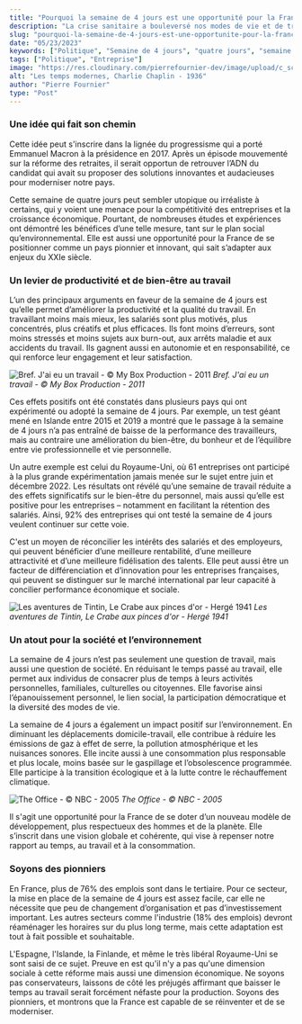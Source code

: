 ```yaml
---
title: "Pourquoi la semaine de 4 jours est une opportunité pour la France"
description: "La crise sanitaire a bouleversé nos modes de vie et de travail. Elle nous a aussi montré que nous pouvons nous adapter à des situations inédites et repenser nos priorités. Parmi les pistes de réflexion qui ont émergé, celle de la semaine de quatre jours a suscité un intérêt croissant, tant chez les salariés que chez les employeurs."
slug: "pourquoi-la-semaine-de-4-jours-est-une-opportunite-pour-la-france"
date: "05/23/2023"
keywords: ["Politique", "Semaine de 4 jours", "quatre jours", "semaine de quatre jours", "Social", "Réforme Social", "France"]
tags: ["Politique", "Entreprise"]
image: "https://res.cloudinary.com/pierrefournier-dev/image/upload/c_scale,h_526,q_auto:best/v1684939540/blog/charlie-chaplin-dans-les-temps-modernes_cchxt7.webp"
alt: "Les temps modernes, Charlie Chaplin - 1936"
author: "Pierre Fournier"
type: "Post"
---
```


### Une idée qui fait son chemin

Cette idée peut s'inscrire dans la lignée du progressisme qui a porté Emmanuel Macron à la présidence en 2017. Après un épisode mouvementé sur la réforme des retraites, il serait opportun de retrouver l’ADN du candidat qui avait su proposer des solutions innovantes et audacieuses pour moderniser notre pays.

Cette semaine de quatre jours peut sembler utopique ou irréaliste à certains, qui y voient une menace pour la compétitivité des entreprises et la croissance économique. Pourtant, de nombreuses études et expériences ont démontré les bénéfices d’une telle mesure, tant sur le plan social qu’environnemental. Elle est aussi une opportunité pour la France de se positionner comme un pays pionnier et innovant, qui sait s’adapter aux enjeux du XXIe siècle.

### Un levier de productivité et de bien-être au travail

L’un des principaux arguments en faveur de la semaine de 4 jours est qu’elle permet d’améliorer la productivité et la qualité du travail. En travaillant moins mais mieux, les salariés sont plus motivés, plus concentrés, plus créatifs et plus efficaces. Ils font moins d’erreurs, sont moins stressés et moins sujets aux burn-out, aux arrêts maladie et aux accidents du travail. Ils gagnent aussi en autonomie et en responsabilité, ce qui renforce leur engagement et leur satisfaction.

![Bref. J'ai eu un travail - © My Box Production - 2011](https://res.cloudinary.com/pierrefournier-dev/image/upload/v1684941967/blog/Capture_d_e%CC%81cran_2023-05-24_a%CC%80_17.25.23_m6gmkf.png)
*Bref. J'ai eu un travail - © My Box Production - 2011*

Ces effets positifs ont été constatés dans plusieurs pays qui ont expérimenté ou adopté la semaine de 4 jours. Par exemple, un test géant mené en Islande entre 2015 et 2019 a montré que le passage à la semaine de 4 jours n’a pas entraîné de baisse de la performance des travailleurs, mais au contraire une amélioration du bien-être, du bonheur et de l’équilibre entre vie professionnelle et vie personnelle.

Un autre exemple est celui du Royaume-Uni, où 61 entreprises ont participé à la plus grande expérimentation jamais menée sur le sujet entre juin et décembre 2022. Les résultats ont révélé qu’une semaine de travail réduite a des effets significatifs sur le bien-être du personnel, mais aussi qu’elle est positive pour les entreprises – notamment en facilitant la rétention des salariés. Ainsi, 92% des entreprises qui ont testé la semaine de 4 jours veulent continuer sur cette voie.

C'est un moyen de réconcilier les intérêts des salariés et des employeurs, qui peuvent bénéficier d’une meilleure rentabilité, d’une meilleure attractivité et d’une meilleure fidélisation des talents. Elle peut aussi être un facteur de différenciation et d’innovation pour les entreprises françaises, qui peuvent se distinguer sur le marché international par leur capacité à concilier performance économique et sociale.

![Les aventures de Tintin, Le Crabe aux pinces d'or - Hergé 1941](https://res.cloudinary.com/pierrefournier-dev/image/upload/v1685033785/blog/f.elconfidencial.com_original_945_3eb_fe1_9453ebfe10d02a4bc863a3d13351a4ea_ut4qiy.jpg)
*Les aventures de Tintin, Le Crabe aux pinces d'or - Hergé 1941*

### Un atout pour la société et l’environnement

La semaine de 4 jours n’est pas seulement une question de travail, mais aussi une question de société. En réduisant le temps passé au travail, elle permet aux individus de consacrer plus de temps à leurs activités personnelles, familiales, culturelles ou citoyennes. Elle favorise ainsi l’épanouissement personnel, le lien social, la participation démocratique et la diversité des modes de vie.

La semaine de 4 jours a également un impact positif sur l’environnement. En diminuant les déplacements domicile-travail, elle contribue à réduire les émissions de gaz à effet de serre, la pollution atmosphérique et les nuisances sonores. Elle incite aussi à une consommation plus responsable et plus locale, moins basée sur le gaspillage et l’obsolescence programmée. Elle participe à la transition écologique et à la lutte contre le réchauffement climatique.

![The Office - © NBC - 2005](https://res.cloudinary.com/pierrefournier-dev/image/upload/v1685090547/blog/pilot-pictured-john-krasinski-as-jim-halpert-rainn-wilson-news-photo-1624873435_mlcux8.jpg)
*The Office - © NBC - 2005*

Il s'agit une opportunité pour la France de se doter d’un nouveau modèle de développement, plus respectueux des hommes et de la planète. Elle s’inscrit dans une vision globale et cohérente, qui vise à repenser notre rapport au temps, au travail et à la consommation.

### Soyons des pionniers

En France, plus de 76% des emplois sont dans le tertiaire. Pour ce secteur, la mise en place de la semaine de 4 jours est assez facile, car elle ne nécessite que peu de changement d’organisation et pas d’investissement important. Les autres secteurs comme l'industrie (18% des emplois) devront réaménager les horaires sur du plus long terme, mais cette adaptation est tout à fait possible et souhaitable.

L'Espagne, l'Islande, la Finlande, et même le très libéral Royaume-Uni se sont saisi de ce sujet. Preuve en est qu'il n'y a pas qu'une dimension sociale à cette réforme mais aussi une dimension économique. Ne soyons pas conservateurs, laissons de côté les préjugés affirmant que baisser le temps au travail serait forcément néfaste pour la production. Soyons des pionniers, et montrons que la France est capable de se réinventer et de se moderniser.
